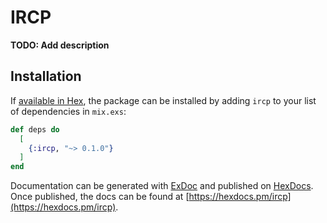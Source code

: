 # IRCP

**TODO: Add description**

## Installation

If [available in Hex](https://hex.pm/docs/publish), the package can be installed
by adding `ircp` to your list of dependencies in `mix.exs`:

```elixir
def deps do
  [
    {:ircp, "~> 0.1.0"}
  ]
end
```

Documentation can be generated with [ExDoc](https://github.com/elixir-lang/ex_doc)
and published on [HexDocs](https://hexdocs.pm). Once published, the docs can
be found at [https://hexdocs.pm/ircp](https://hexdocs.pm/ircp).

